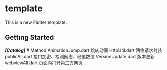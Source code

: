 # template

This is a new Flutter template.

## Getting Started

*****[Catalog]*****
        # Method
            AnimationJump.dart 跳转动画
            HttpUtil.dart 网络请求封装
            publicAll.dart 接口加密、检测网络、储值数值
            VersionUpdate.dart 版本更新
            webviewAll.dart 页面内打开第三方网页


